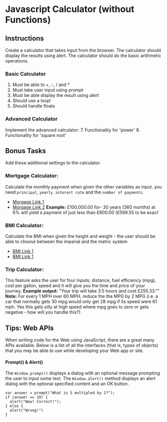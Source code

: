 Javascript Calculator (without Functions)
=====
## Instructions
Create a calculator that takes input from the browser. The calculator should display the results using alert. 
The calculator should do the basic arithmetic operations.
### Basic Calculator
1. Must be able to +, -, / and *
2. Must take user input using prompt
3. Must be able display the result using alert
4. Should use a loop!
5. Should handle floats
### Advanced Calculator
 
Implement the advanced calculator:
7. Functionality for 'power'
8. Functionality for 'square root'
<br> 
## Bonus Tasks
Add these additional settings to the calculator.
### Mortgage Calculator:
Calculate the monthly payment when given the other variables as input.
you need `principal`, `yearly interest rate` and the `number of payments`. 
- [Morgage Link 1](http://www.wikihow.com/Calculate-Mortgage-Payments)
- [Morgage Link 2](http://www.wikihow.com/Sample/Mortgage-Payment)
**Example:** £100,000.00 for-  30 years (360 months) at 6% will yield a payment of just less than £600.00 (£599.55 to be exact`
### BMI Calculator:
Calculate the BMI when given the height and weight - the user should be able to choose between the imperial and the metric system
- [BMI Link 1](http://en.wikipedia.org/wiki/Body_mass_index)
- [BMI Link 1](http://www.wikihow.com/Image:BMI.jpg)
### Trip Calculator:
This feature asks the user for four inputs; distance, fuel efficiency (mpg), cost per gallon, speed and it will give you the time and price of your journey.
**Example output:** "Your trip will take 3.5 hours and cost £255.33.""
**Note:** For every 1 MPH over 60 MPH, reduce the the MPG by 2 MPG (i.e. a car that normally gets 30 mpg would only get 28 mpg if its speed were 61 mph. Yes this gets silly at high speed where mpg goes to zero or gets negative - how will you handle this?)
<br>
## Tips: Web APIs
When writing code for the Web using JavaScript, there are a great many APIs available. Below is a list of all the interfaces (that is, types of objects) that you may be able to use while developing your Web app or site.
#### Prompt() & Alert()
The `Window.prompt()` displays a dialog with an optional message prompting the user to input some text.
The `Window.alert()` method displays an alert dialog with the optional specified content and an OK button.
```
var answer = prompt("What is 5 multipled by 2?");
if (answer == 10) {
  alert("Wow! Correct!");
} else {
  alert("Wrong!")
}
```
<br>